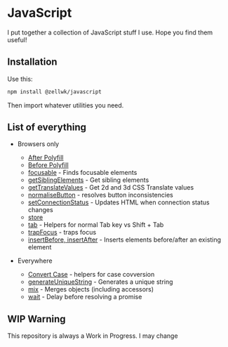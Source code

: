 # JavaScript

I put together a collection of JavaScript stuff I use. Hope you find them useful!

## Installation

Use this:

```bash
npm install @zellwk/javascript
```

Then import whatever utilities you need.

## List of everything

- Browsers only

  - [After Polyfill](./polyfills/before.js)
  - [Before Polyfill](./polyfills/before.js)
  - [focusable](./focusable/) - Finds focusable elements
  - [getSiblingElements](./get-sibling-elements/get-sibling-elements.js) - Get sibling elements
  - [getTranslateValues](./get-translate-values) - Get 2d and 3d CSS Translate values
  - [normaliseButton](./normalize-button/normalize-button.js) - resolves button inconsistencies
  - [setConnectionStatus](./set-connection-status/set-connection-status.js) - Updates HTML when connection status changes
  - [store](./store/store.js)
  - [tab](./tab/tab.js) - Helpers for normal Tab key vs Shift + Tab
  - [trapFocus](./trap-focus/trap-focus.js) - traps focus
  - [insertBefore, insertAfter](./insert-element/insert-element.js) - Inserts elements before/after an existing element

- Everywhere
  - [Convert Case](./convert-case/convert-case.js) - helpers for case covversion
  - [generateUniqueString](./generate-unique-string/generate-unique-string.js) - Generates a unique string
  - [mix](./mix/) - Merges objects (including accessors)
  - [wait](./wait/wait.js) - Delay before resolving a promise

## WIP Warning

This repository is always a Work in Progress. I may change

